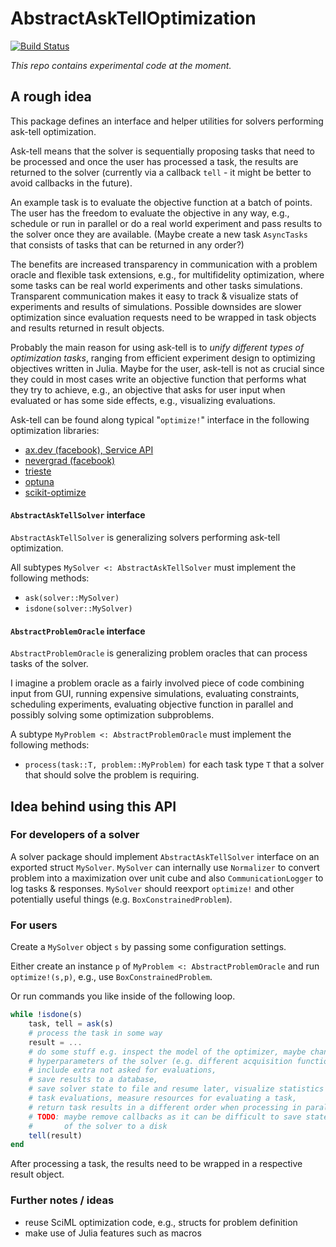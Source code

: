 # AbstractAskTellOptimization

[![Build Status](https://github.com/samuelbelko/AbstractAskTellOptimization.jl/actions/workflows/CI.yml/badge.svg?branch=)](https://github.com/samuelbelko/AbstractAskTellOptimization.jl/actions/workflows/CI.yml?query=branch%3A)

*This repo contains experimental code at the moment.*

## A rough idea

This package defines an interface and helper utilities for solvers performing ask-tell optimization.

Ask-tell means that the solver is sequentially proposing tasks that need to be processed and once the user has processed a task, the results are returned to the solver (currently via a callback `tell` - it might be better to avoid callbacks in the future).

An example task is to evaluate the objective function at a batch of points. The user has the freedom to evaluate the objective in any way, e.g., schedule or run in parallel or do a real world experiment and pass results to the solver once they are available. (Maybe create a new task `AsyncTasks` that consists of tasks that can be returned in any order?)

The benefits are increased transparency in communication with a problem oracle and flexible task extensions, e.g., for multifidelity optimization, where some tasks can be real world experiments and other tasks simulations. Transparent communication makes it easy to track & visualize stats of experiments and results of simulations.
Possible downsides are slower optimization since evaluation requests need to be wrapped in task objects and results returned in result objects.

Probably the main reason for using ask-tell is to *unify different types of optimization tasks*, ranging from efficient experiment design to optimizing objectives written in Julia. Maybe for the user, ask-tell is not as crucial since they could in most cases write an objective function that performs what they try to achieve, e.g., an objective that asks for user input when evaluated or has some side effects, e.g., visualizing evaluations.

Ask-tell can be found along typical "`optimize!`" interface in the following optimization libraries:
- [ax.dev (facebook), Service API](https://ax.dev/docs/api.html)
- [nevergrad (facebook)](https://facebookresearch.github.io/nevergrad/optimization.html#ask-and-tell-interface)
- [trieste](https://secondmind-labs.github.io/trieste/2.0.0/notebooks/ask_tell_optimization.html)
- [optuna](https://optuna.readthedocs.io/en/stable/tutorial/20_recipes/009_ask_and_tell.html)
- [scikit-optimize](https://scikit-optimize.github.io/stable/auto_examples/ask-and-tell.html)

#### `AbstractAskTellSolver` interface

`AbstractAskTellSolver` is generalizing solvers performing ask-tell optimization.

All subtypes `MySolver <: AbstractAskTellSolver` must implement the following methods:
- `ask(solver::MySolver)`
- `isdone(solver::MySolver)`

#### `AbstractProblemOracle` interface

`AbstractProblemOracle` is generalizing problem oracles that can process tasks of the solver.

I imagine a problem oracle as a fairly involved piece of code combining input from GUI, running expensive simulations, evaluating constraints, scheduling experiments, evaluating objective function in parallel and possibly solving some optimization subproblems.

A subtype `MyProblem <: AbstractProblemOracle` must implement the following methods:
- `process(task::T, problem::MyProblem)`
for each task type `T` that a solver that should solve the problem is requiring.

## Idea behind using this API

### For developers of a solver

A solver package should implement `AbstractAskTellSolver` interface on an exported struct `MySolver`. `MySolver` can internally use `Normalizer` to convert problem into a maximization over unit cube and also `CommunicationLogger` to log tasks & responses. `MySolver` should reexport `optimize!` and other potentially useful things (e.g. `BoxConstrainedProblem`).

### For users

Create a `MySolver` object `s` by passing some configuration settings. 

Either create an instance `p` of `MyProblem <: AbstractProblemOracle` and run `optimize!(s,p)`, e.g., use `BoxConstrainedProblem`. 

Or run commands you like inside of the following loop.

```Julia
while !isdone(s)
    task, tell = ask(s)
    # process the task in some way
    result = ...  
    # do some stuff e.g. inspect the model of the optimizer, maybe change some 
    # hyperparameters of the solver (e.g. different acquisition function), 
    # include extra not asked for evaluations,
    # save results to a database,
    # save solver state to file and resume later, visualize statistics of 
    # task evaluations, measure resources for evaluating a task,
    # return task results in a different order when processing in parallel
    # TODO: maybe remove callbacks as it can be difficult to save state 
    #       of the solver to a disk
    tell(result)
end
```

After processing a task, the results need to be wrapped in a respective result object.

### Further notes / ideas

- reuse SciML optimization code, e.g., structs for problem definition
- make use of Julia features such as macros